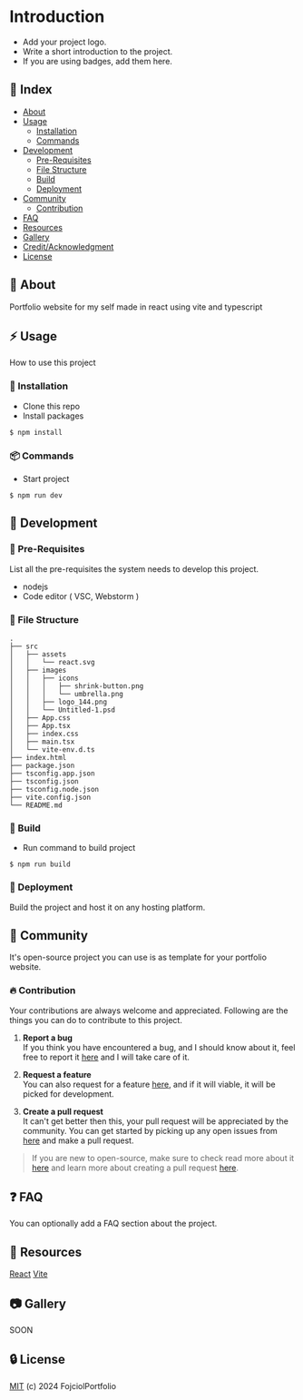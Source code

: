 # Introduction
- Add your project logo.
- Write a short introduction to the project.
- If you are using badges, add them here.

## :ledger: Index

- [About](#beginner-about)
- [Usage](#zap-usage)
  - [Installation](#electric_plug-installation)
  - [Commands](#package-commands)
- [Development](#wrench-development)
  - [Pre-Requisites](#notebook-pre-requisites)
  - [File Structure](#file_folder-file-structure)
  - [Build](#hammer-build)  
  - [Deployment](#rocket-deployment)  
- [Community](#cherry_blossom-community)
  - [Contribution](#fire-contribution)
- [FAQ](#question-faq)
- [Resources](#page_facing_up-resources)
- [Gallery](#camera-gallery)
- [Credit/Acknowledgment](#star2-creditacknowledgment)
- [License](#lock-license)

##  :beginner: About
Portfolio website for my self made in react using vite and typescript

## :zap: Usage
How to use this project

###  :electric_plug: Installation
- Clone this repo
- Install packages

```
$ npm install
```

###  :package: Commands

- Start project

```
$ npm run dev
```

##  :wrench: Development

### :notebook: Pre-Requisites
List all the pre-requisites the system needs to develop this project.
- nodejs
- Code editor ( VSC, Webstorm )

###  :file_folder: File Structure

```
.
├── src
│   ├── assets
│   │   └── react.svg
│   ├── images
│   │   ├── icons
│   │   │   ├── shrink-button.png
│   │   │   └── umbrella.png
│   │   ├── logo_144.png
│   │   └── Untitled-1.psd
│   ├── App.css
│   ├── App.tsx
│   ├── index.css
│   ├── main.tsx
│   └── vite-env.d.ts
├── index.html
├── package.json
├── tsconfig.app.json
├── tsconfig.json
├── tsconfig.node.json
├── vite.config.json
└── README.md
```

###  :hammer: Build

- Run command to build project

```
$ npm run build
```

### :rocket: Deployment
Build the project and host it on any hosting platform.

## :cherry_blossom: Community

It's open-source project you can use is as template for your portfolio website.

 ###  :fire: Contribution

 Your contributions are always welcome and appreciated. Following are the things you can do to contribute to this project.

 1. **Report a bug** <br>
 If you think you have encountered a bug, and I should know about it, feel free to report it [here]() and I will take care of it.

 2. **Request a feature** <br>
 You can also request for a feature [here](), and if it will viable, it will be picked for development.  

 3. **Create a pull request** <br>
 It can't get better then this, your pull request will be appreciated by the community. You can get started by picking up any open issues from [here]() and make a pull request.

 > If you are new to open-source, make sure to check read more about it [here](https://www.digitalocean.com/community/tutorial_series/an-introduction-to-open-source) and learn more about creating a pull request [here](https://www.digitalocean.com/community/tutorials/how-to-create-a-pull-request-on-github).


## :question: FAQ
You can optionally add a FAQ section about the project.

##  :page_facing_up: Resources
[React](https://react.dev/learn)
[Vite](https://vite.dev/guide/)

##  :camera: Gallery
SOON

##  :lock: License
[MIT](LICENSE) (c) 2024 FojciolPortfolio
